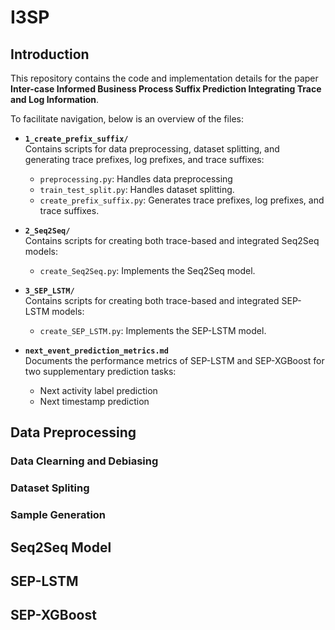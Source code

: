 # I3SP

## Introduction

This repository contains the code and implementation details for the paper **Inter-case Informed Business Process Suffix Prediction Integrating Trace and Log Information**.

To facilitate navigation, below is an overview of the files:

- **`1_create_prefix_suffix/`**  
  Contains scripts for data preprocessing, dataset splitting, and generating trace prefixes, log prefixes, and trace suffixes:  
  - `preprocessing.py`: Handles data preprocessing
  - `train_test_split.py`: Handles dataset splitting.  
  - `create_prefix_suffix.py`: Generates trace prefixes, log prefixes, and trace suffixes.  

- **`2_Seq2Seq/`**  
  Contains scripts for creating both trace-based and integrated Seq2Seq models:  
  - `create_Seq2Seq.py`: Implements the Seq2Seq model.  

- **`3_SEP_LSTM/`**  
  Contains scripts for creating both trace-based and integrated SEP-LSTM models:  
  - `create_SEP_LSTM.py`: Implements the SEP-LSTM model.  

- **`next_event_prediction_metrics.md`**  
  Documents the performance metrics of SEP-LSTM and SEP-XGBoost for two supplementary prediction tasks:  
  - Next activity label prediction
  - Next timestamp prediction

## Data Preprocessing

### Data Clearning and Debiasing

### Dataset Spliting

### Sample Generation

## Seq2Seq Model

## SEP-LSTM

## SEP-XGBoost
